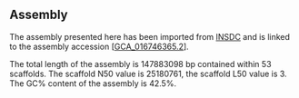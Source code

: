 **Assembly**
--------

The assembly presented here has been imported from [INSDC](http://www.insdc.org) and is linked to the assembly accession [[GCA\_016746365.2](http://www.ebi.ac.uk/ena/data/view/GCA_016746365.2)].

The total length of the assembly is 147883098 bp contained within 53 scaffolds.
The scaffold N50 value is 25180761, the scaffold L50 value is 3.
The GC% content of the assembly is 42.5%.
